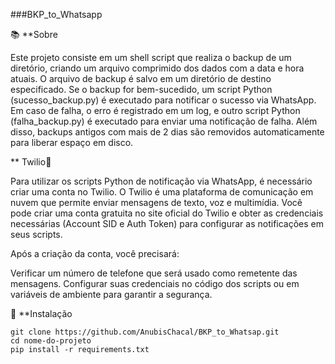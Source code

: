###BKP_to_Whatsapp

📚 **Sobre

Este projeto consiste em um shell script que realiza o backup de um diretório, criando um arquivo comprimido dos dados com a data e hora atuais. O arquivo de backup é salvo em um diretório de destino especificado. Se o backup for bem-sucedido, um script Python (sucesso_backup.py) é executado para notificar o sucesso via WhatsApp. Em caso de falha, o erro é registrado em um log, e outro script Python (falha_backup.py) é executado para enviar uma notificação de falha. Além disso, backups antigos com mais de 2 dias são removidos automaticamente para liberar espaço em disco.

** Twilio📜 

Para utilizar os scripts Python de notificação via WhatsApp, é necessário criar uma conta no Twilio. O Twilio é uma plataforma de comunicação em nuvem que permite enviar mensagens de texto, voz e multimídia. Você pode criar uma conta gratuita no site oficial do Twilio e obter as credenciais necessárias (Account SID e Auth Token) para configurar as notificações em seus scripts.

Após a criação da conta, você precisará:

Verificar um número de telefone que será usado como remetente das mensagens.
Configurar suas credenciais no código dos scripts ou em variáveis de ambiente para garantir a segurança.


🚀 **Instalação
```
git clone https://github.com/AnubisChacal/BKP_to_Whatsap.git
cd nome-do-projeto
pip install -r requirements.txt
```

